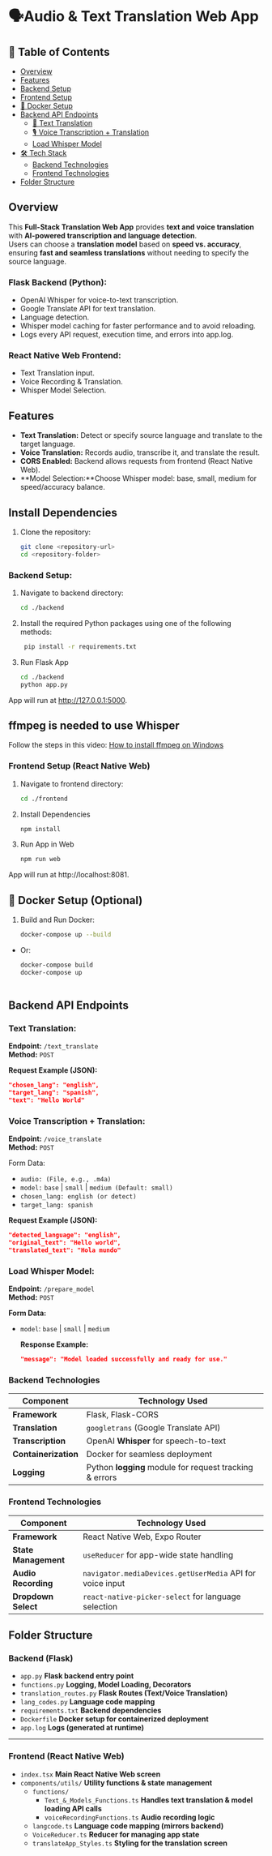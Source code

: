 # 🗣️Audio & Text Translation Web App
## 📖 Table of Contents

- [Overview](#-Overview)
- [Features](#️-Features)
- [Backend Setup](#-backend-setup)
- [Frontend Setup](#-frontend-setup)
- [🐳 Docker Setup](#-docker-setup)
- [Backend API Endpoints](#-backend-api-endpoints)
  - [📝 Text Translation](#-text-translation)
  - [🎙️ Voice Transcription + Translation](#-voice-transcription--translation)
  - [Load Whisper Model](#-load-whisper-model)
- [🛠️ Tech Stack](#-tech-stack)
  - [Backend Technologies](#-backend-technologies)
  - [Frontend Technologies](#-frontend-technologies)
- [Folder Structure](#-folder-structure)
## Overview
This **Full-Stack Translation Web App** provides **text and voice translation** with **AI-powered transcription and language detection**.  
Users can choose a **translation model** based on **speed vs. accuracy**, ensuring **fast and seamless translations** without needing to specify the source language.  

### Flask Backend (Python):
- OpenAI Whisper for voice-to-text transcription.
- Google Translate API for text translation.
- Language detection.
- Whisper model caching for faster performance and to avoid reloading.
- Logs every API request, execution time, and errors into app.log.
### React Native Web Frontend:
- Text Translation input.
- Voice Recording & Translation.
- Whisper Model Selection.
## Features
- **Text Translation:** Detect or specify source language and translate to the target language.
- **Voice Translation:** Records audio, transcribe it, and translate the result.
- **CORS Enabled:** Backend allows requests from frontend (React Native Web).
- **Model Selection:**Choose Whisper model: base, small, medium for speed/accuracy balance.

## Install Dependencies
1. Clone the repository:
    ```bash
    git clone <repository-url>
    cd <repository-folder>
### Backend Setup:
1. Navigate to backend directory:
    ```bash
    cd ./backend
2. Install the required Python packages using one of the following methods:
   ```bash
    pip install -r requirements.txt
3. Run Flask App
    ```bash
    cd ./backend
    python app.py
App will run at http://127.0.0.1:5000.

## **ffmpeg is needed to use Whisper**
Follow the steps in this video:
[How to install ffmpeg on Windows](https://youtu.be/JR36oH35Fgg)
### Frontend Setup (React Native Web)
1. Navigate to frontend directory:
    ```bash
    cd ./frontend
2. Install Dependencies
      ```bash
      npm install
3. Run App in Web
    ```bash
    npm run web
App will run at http://localhost:8081.

## 🐳 Docker Setup (Optional)
1. Build and Run Docker:
    ```bash
    docker-compose up --build
-   Or:
    ```bash
    docker-compose build
    docker-compose up
  

## Backend API Endpoints
### Text Translation:
**Endpoint:** `/text_translate`  
**Method:** `POST`

**Request Example (JSON):**
```json
"chosen_lang": "english",
"target_lang": "spanish",
"text": "Hello World"
```

### Voice Transcription + Translation:
**Endpoint:** `/voice_translate`  
**Method:** `POST`

Form Data:

- `audio: (File, e.g., .m4a)`
- `model:` `base` | `small` | `medium (Default: small)`
- `chosen_lang: english (or detect)`
- `target_lang: spanish`

**Request Example (JSON):**
```json
"detected_language": "english",
"original_text": "Hello world",
"translated_text": "Hola mundo"
```

### Load Whisper Model:
**Endpoint:** `/prepare_model`  
**Method:** `POST`

**Form Data:**
- `model`: `base` | `small` | `medium`

  **Response Example:**
  ```json
  "message": "Model loaded successfully and ready for use."
  ```

### Backend Technologies
| **Component**       | **Technology Used**                                      |
|---------------------|----------------------------------------------------------|
| **Framework**      | Flask, Flask-CORS                                         |
| **Translation**    | `googletrans` (Google Translate API)           |
| **Transcription**  | OpenAI **Whisper** for speech-to-text                     |
| **Containerization** | Docker for seamless deployment                          |
| **Logging**        | Python **logging** module for request tracking & errors   |

### Frontend Technologies
| **Component**         | **Technology Used**                                      |
|----------------------|----------------------------------------------------------|
| **Framework**       | React Native Web, Expo Router                            |
| **State Management** | `useReducer` for app-wide state handling                 |
| **Audio Recording** | `navigator.mediaDevices.getUserMedia` API for voice input |
| **Dropdown Select** | `react-native-picker-select` for language selection      |

## Folder Structure
### Backend (Flask)
- `app.py` **Flask backend entry point**
- `functions.py` **Logging, Model Loading, Decorators**
- `translation_routes.py` **Flask Routes (Text/Voice Translation)**
- `lang_codes.py` **Language code mapping**
- `requirements.txt` **Backend dependencies**
- `Dockerfile` **Docker setup for containerized deployment**
- `app.log` **Logs (generated at runtime)**
---
### Frontend (React Native Web)
- `index.tsx` **Main React Native Web screen**
- `components/utils/` **Utility functions & state management**
  - `functions/`
    - `Text_&_Models_Functions.ts` **Handles text translation & model loading API calls**
    - `voiceRecordingFunctions.ts` **Audio recording logic**
  - `langcode.ts` **Language code mapping (mirrors backend)**
  - `VoiceReducer.ts` **Reducer for managing app state**
  - `translateApp_Styles.ts` **Styling for the translation screen**

